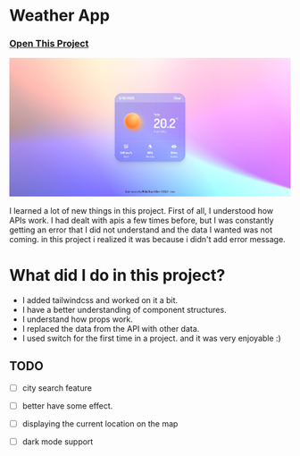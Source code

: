 # Weather App

   ### [Open This Project](https://weather-midas-touch.netlify.app/)
  ![ScreenShot](https://github.com/midastouch-dev/weather/blob/master/src/images/screeen.jpg)


I learned a lot of new things in this project. First of all, I understood how APIs work. I had dealt with apis a few times before, but I was constantly getting an error that I did not understand and the data I wanted was not coming. in this project i realized it was because i didn't add error message.

# What did I do in this project?

- I added tailwindcss and worked on it a bit.
- I have a better understanding of component structures.
- I understand how props work.
- I replaced the data from the API with other data.
- I used switch for the first time in a project. and it was very enjoyable :)

##  TODO

- [ ] city search feature
- [ ] better have some effect.
- [ ] displaying the current location on the map
- [ ] dark mode support



